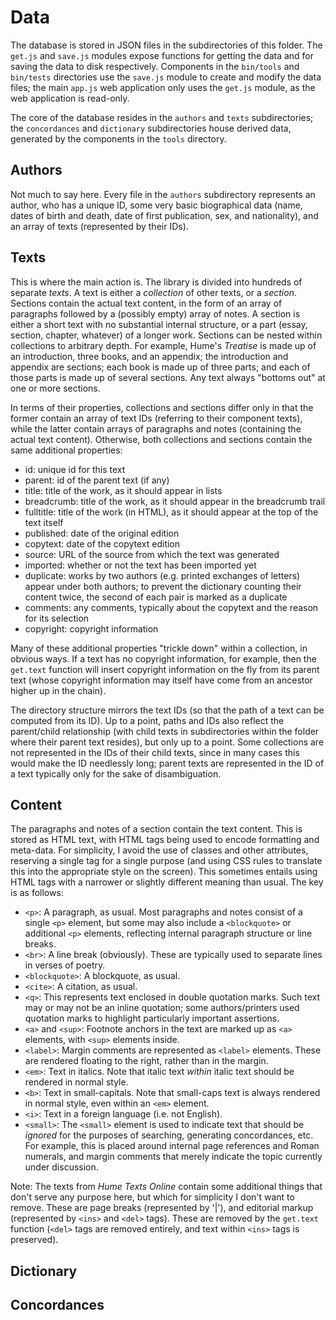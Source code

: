 # Data

The database is stored in JSON files in the subdirectories of this folder. The `get.js` and `save.js` modules expose functions for getting the data and for saving the data to disk respectively. Components in the `bin/tools` and `bin/tests` directories use the `save.js` module to create and modify the data files; the main `app.js` web application only uses the `get.js` module, as the web application is read-only.

The core of the database resides in the `authors` and `texts` subdirectories; the `concordances` and `dictionary` subdirectories house derived data, generated by the components in the `tools` directory.

## Authors

Not much to say here. Every file in the `authors` subdirectory represents an author, who has a unique ID, some very basic biographical data (name, dates of birth and death, date of first publication, sex, and nationality), and an array of texts (represented by their IDs).

## Texts

This is where the main action is. The library is divided into hundreds of separate *texts*. A text is either a *collection* of other texts, or a *section*. Sections contain the actual text content, in the form of an array of paragraphs followed by a (possibly empty) array of notes. A section is either a short text with no substantial internal structure, or a part (essay, section, chapter, whatever) of a longer work. Sections can be nested within collections to arbitrary depth. For example, Hume's *Treatise* is made up of an introduction, three books, and an appendix; the introduction and appendix are sections; each book is made up of three parts; and each of those parts is made up of several sections. Any text always "bottoms out" at one or more sections.

In terms of their properties, collections and sections differ only in that the former contain an array of text IDs (referring to their component texts), while the latter contain arrays of paragraphs and notes (containing the actual text content). Otherwise, both collections and sections contain the same additional properties:

- id: unique id for this text
- parent: id of the parent text (if any)
- title: title of the work, as it should appear in lists
- breadcrumb: title of the work, as it should appear in the breadcrumb trail
- fulltitle: title of the work (in HTML), as it should appear at the top of the text itself
- published: date of the original edition
- copytext: date of the copytext edition
- source: URL of the source from which the text was generated
- imported: whether or not the text has been imported yet
- duplicate: works by two authors (e.g. printed exchanges of letters) appear under both authors; to prevent the dictionary counting their content twice, the second of each pair is marked as a duplicate
- comments: any comments, typically about the copytext and the reason for its selection
- copyright: copyright information

Many of these additional properties "trickle down" within a collection, in obvious ways. If a text has no copyright information, for example, then the `get.text` function will insert copyright information on the fly from its parent text (whose copyright information may itself have come from an ancestor higher up in the chain).

The directory structure mirrors the text IDs (so that the path of a text can be computed from its ID). Up to a point, paths and IDs also reflect the parent/child relationship (with child texts in subdirectories within the folder where their parent text resides), but only up to a point. Some collections are not represented in the IDs of their child texts, since in many cases this would make the ID needlessly long; parent texts are represented in the ID of a text typically only for the sake of disambiguation.

## Content

The paragraphs and notes of a section contain the text content. This is stored as HTML text, with HTML tags being used to encode formatting and meta-data. For simplicity, I avoid the use of classes and other attributes, reserving a single tag for a single purpose (and using CSS rules to translate this into the appropriate style on the screen). This sometimes entails using HTML tags with a narrower or slightly different meaning than usual. The key is as follows:

- `<p>`: A paragraph, as usual. Most paragraphs and notes consist of a single `<p>` element, but some may also include a `<blockquote>` or additional `<p>` elements, reflecting internal paragraph structure or line breaks.
- `<br>`: A line break (obviously). These are typically used to separate lines in verses of poetry.
- `<blockquote>`: A blockquote, as usual.
- `<cite>`: A citation, as usual.
- `<q>`: This represents text enclosed in double quotation marks. Such text may or may not be an inline quotation; some authors/printers used quotation marks to highlight particularly important assertions.
- `<a>` and `<sup>`: Footnote anchors in the text are marked up as `<a>` elements, with `<sup>` elements inside.
- `<label>`: Margin comments are represented as `<label>` elements. These are rendered floating to the right, rather than in the margin.
- `<em>`: Text in italics. Note that italic text *within* italic text should be rendered in normal style.
- `<b>`: Text in small-capitals. Note that small-caps text is always rendered in normal style, even within an `<em>` element.
- `<i>`: Text in a foreign language (i.e. not English).
- `<small>`: The `<small>` element is used to indicate text that should be *ignored* for the purposes of searching, generating concordances, etc. For example, this is placed around internal page references and Roman numerals, and margin comments that merely indicate the topic currently under discussion.

Note: The texts from *Hume Texts Online* contain some additional things that don't serve any purpose here, but which for simplicity I don't want to remove. These are page breaks (represented by '|'), and editorial markup (represented by `<ins>` and `<del>` tags). These are removed by the `get.text` function (`<del>` tags are removed entirely, and text within `<ins>` tags is preserved).

## Dictionary



## Concordances
